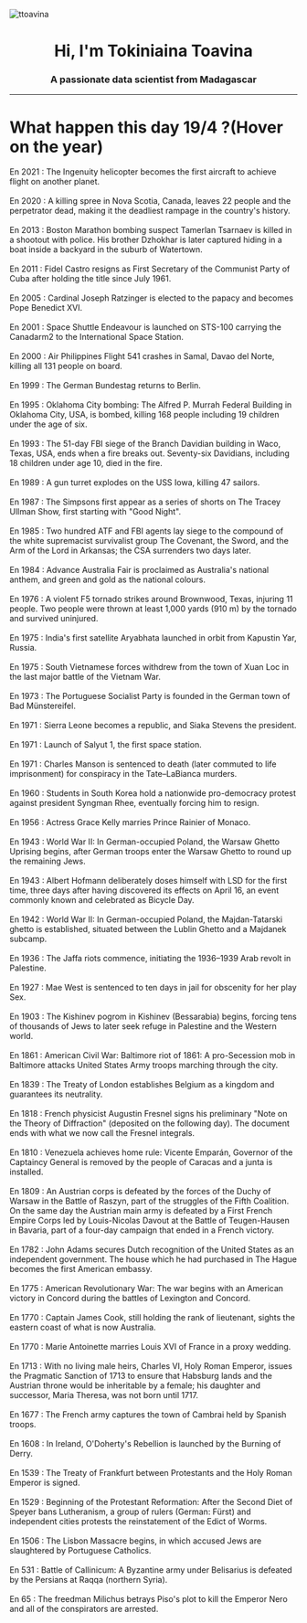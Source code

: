 
<p align="left"> <img src="https://komarev.com/ghpvc/?username=ttoavina&label=Profile%20views&color=0e75b6&style=flat" alt="ttoavina" /> </p>
<h1 align="center">Hi, I'm Tokiniaina Toavina</h1>
<h3 align="center">A passionate data scientist from Madagascar</h3>
    
<hr/>
<h1> What happen this day 19/4 ?(Hover on the year)</h1>

En 2021 : The Ingenuity helicopter becomes the first aircraft to achieve flight on another planet.
<br/><br/>
En 2020 : A killing spree in Nova Scotia, Canada, leaves 22 people and the perpetrator dead, making it the deadliest rampage in the country's history.
<br/><br/>
En 2013 : Boston Marathon bombing suspect Tamerlan Tsarnaev is killed in a shootout with police. His brother Dzhokhar is later captured hiding in a boat inside a backyard in the suburb of Watertown.
<br/><br/>
En 2011 : Fidel Castro resigns as First Secretary of the Communist Party of Cuba after holding the title since July 1961.
<br/><br/>
En 2005 : Cardinal Joseph Ratzinger is elected to the papacy and becomes Pope Benedict XVI.
<br/><br/>
En 2001 : Space Shuttle Endeavour is launched on STS-100 carrying the Canadarm2 to the International Space Station.
<br/><br/>
En 2000 : Air Philippines Flight 541 crashes in Samal, Davao del Norte, killing all 131 people on board.
<br/><br/>
En 1999 : The German Bundestag returns to Berlin.
<br/><br/>
En 1995 : Oklahoma City bombing: The Alfred P. Murrah Federal Building in Oklahoma City, USA, is bombed, killing 168 people including 19 children under the age of six.
<br/><br/>
En 1993 : The 51-day FBI siege of the Branch Davidian building in Waco, Texas, USA, ends when a fire breaks out. Seventy-six Davidians, including 18 children under age 10, died in the fire.
<br/><br/>
En 1989 : A gun turret explodes on the USS Iowa, killing 47 sailors.
<br/><br/>
En 1987 : The Simpsons first appear as a series of shorts on The Tracey Ullman Show, first starting with "Good Night".
<br/><br/>
En 1985 : Two hundred ATF and FBI agents lay siege to the compound of the white supremacist survivalist group The Covenant, the Sword, and the Arm of the Lord in Arkansas; the CSA surrenders two days later.
<br/><br/>
En 1984 : Advance Australia Fair is proclaimed as Australia's national anthem, and green and gold as the national colours.
<br/><br/>
En 1976 : A violent F5 tornado strikes around Brownwood, Texas, injuring 11 people. Two people were thrown at least 1,000 yards (910 m) by the tornado and survived uninjured.
<br/><br/>
En 1975 : India's first satellite Aryabhata launched in orbit from Kapustin Yar, Russia.
<br/><br/>
En 1975 : South Vietnamese forces withdrew from the town of Xuan Loc in the last major battle of the Vietnam War.
<br/><br/>
En 1973 : The Portuguese Socialist Party is founded in the German town of Bad Münstereifel.
<br/><br/>
En 1971 : Sierra Leone becomes a republic, and Siaka Stevens the president.
<br/><br/>
En 1971 : Launch of Salyut 1, the first space station.
<br/><br/>
En 1971 : Charles Manson is sentenced to death (later commuted to life imprisonment) for conspiracy in the Tate–LaBianca murders.
<br/><br/>
En 1960 : Students in South Korea hold a nationwide pro-democracy protest against president Syngman Rhee, eventually forcing him to resign.
<br/><br/>
En 1956 : Actress Grace Kelly marries Prince Rainier of Monaco.
<br/><br/>
En 1943 : World War II: In German-occupied Poland, the Warsaw Ghetto Uprising begins, after German troops enter the Warsaw Ghetto to round up the remaining Jews.
<br/><br/>
En 1943 : Albert Hofmann deliberately doses himself with LSD for the first time, three days after having discovered its effects on April 16, an event commonly known and celebrated as Bicycle Day.
<br/><br/>
En 1942 : World War II: In German-occupied Poland, the Majdan-Tatarski ghetto is established, situated between the Lublin Ghetto and a Majdanek subcamp.
<br/><br/>
En 1936 : The Jaffa riots commence, initiating the 1936–1939 Arab revolt in Palestine.
<br/><br/>
En 1927 : Mae West is sentenced to ten days in jail for obscenity for her play Sex.
<br/><br/>
En 1903 : The Kishinev pogrom in Kishinev (Bessarabia) begins, forcing tens of thousands of Jews to later seek refuge in Palestine and the Western world.
<br/><br/>
En 1861 : American Civil War: Baltimore riot of 1861: A pro-Secession mob in Baltimore attacks United States Army troops marching through the city.
<br/><br/>
En 1839 : The Treaty of London establishes Belgium as a kingdom and guarantees its neutrality.
<br/><br/>
En 1818 : French physicist Augustin Fresnel signs his preliminary "Note on the Theory of Diffraction" (deposited on the following day). The document ends with what we now call the Fresnel integrals.
<br/><br/>
En 1810 : Venezuela achieves home rule: Vicente Emparán, Governor of the Captaincy General is removed by the people of Caracas and a junta is installed.
<br/><br/>
En 1809 : An Austrian corps is defeated by the forces of the Duchy of Warsaw in the Battle of Raszyn, part of the struggles of the Fifth Coalition. On the same day the Austrian main army is defeated by a First French Empire Corps led by Louis-Nicolas Davout at the Battle of Teugen-Hausen in Bavaria, part of a four-day campaign that ended in a French victory.
<br/><br/>
En 1782 : John Adams secures Dutch recognition of the United States as an independent government. The house which he had purchased in The Hague becomes the first American embassy.
<br/><br/>
En 1775 : American Revolutionary War: The war begins with an American victory in Concord during the battles of Lexington and Concord.
<br/><br/>
En 1770 : Captain James Cook, still holding the rank of lieutenant, sights the eastern coast of what is now Australia.
<br/><br/>
En 1770 : Marie Antoinette marries Louis XVI of France in a proxy wedding.
<br/><br/>
En 1713 : With no living male heirs, Charles VI, Holy Roman Emperor, issues the Pragmatic Sanction of 1713 to ensure that Habsburg lands and the Austrian throne would be inheritable by a female; his daughter and successor, Maria Theresa, was not born until 1717.
<br/><br/>
En 1677 : The French army captures the town of Cambrai held by Spanish troops.
<br/><br/>
En 1608 : In Ireland, O'Doherty's Rebellion is launched by the Burning of Derry.
<br/><br/>
En 1539 : The Treaty of Frankfurt between Protestants and the Holy Roman Emperor is signed.
<br/><br/>
En 1529 : Beginning of the Protestant Reformation: After the Second Diet of Speyer bans Lutheranism, a group of rulers (German: Fürst) and independent cities protests the reinstatement of the Edict of Worms.
<br/><br/>
En 1506 : The Lisbon Massacre begins, in which accused Jews are slaughtered by Portuguese Catholics.
<br/><br/>
En 531 : Battle of Callinicum: A Byzantine army under Belisarius is defeated by the Persians at Raqqa (northern Syria).
<br/><br/>
En 65 : The freedman Milichus betrays Piso's plot to kill the Emperor Nero and all of the conspirators are arrested.
<br/><br/>
